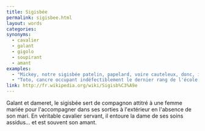 ```yaml
---
title: Sigisbée
permalink: sigisbee.html
layout: words
categories:
synonyms:
  - cavalier
  - galant
  - gigolo
  - soupirant
  - amant
examples:
  - "Mickey, notre sigisbée patelin, papelard, voire cauteleux, donc, invite une copine à la campagne. (cf. Histoires)"
  - "Toto, cancre occupant indéfectiblement le dernier rang de l'école communale, se prend aujourd'hui pour un sigisbée et se met en quête de taquiner une copine avoisinante : Titine... (cf. Histoires)"
link: http://fr.wikipedia.org/wiki/Sigisb%C3%A9e
---
```


Galant et dameret, le sigisbée sert de compagnon attitré à une femme mariée pour l'accompagner dans ses sorties à l'extérieur en l'absence de son mari. En véritable cavalier servant, il entoure la dame de ses soins assidus... et est souvent son amant.

